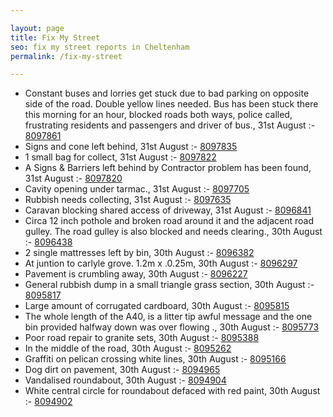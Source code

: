 ```yaml
---

layout: page
title: Fix My Street
seo: fix my street reports in Cheltenham
permalink: /fix-my-street

---
```


<!-- fix_marker starts -->

- Constant buses and lorries get stuck due to bad parking on opposite side of the road. Double yellow lines needed. Bus has been stuck there this morning for an hour, blocked roads both ways, police called, frustrating residents and passengers and driver of bus., 31st August :- [8097861](https://www.fixmystreet.com/report/8097861)
- Signs and cone left behind, 31st August :- [8097835](https://www.fixmystreet.com/report/8097835)
- 1 small bag for collect, 31st August :- [8097822](https://www.fixmystreet.com/report/8097822)
- A Signs & Barriers left behind by Contractor problem has been found, 31st August :- [8097820](https://www.fixmystreet.com/report/8097820)
- Cavity opening under tarmac., 31st August :- [8097705](https://www.fixmystreet.com/report/8097705)
- Rubbish needs collecting, 31st August :- [8097635](https://www.fixmystreet.com/report/8097635)
- Caravan blocking shared access of driveway, 31st August :- [8096841](https://www.fixmystreet.com/report/8096841)
- Circa 12 inch pothole and broken road around it and the adjacent road gulley. The road gulley is also blocked and needs clearing., 30th August :- [8096438](https://www.fixmystreet.com/report/8096438)
- 2 single mattresses left by bin, 30th August :- [8096382](https://www.fixmystreet.com/report/8096382)
- At juntion to carlyle grove. 1.2m x .0.25m, 30th August :- [8096297](https://www.fixmystreet.com/report/8096297)
- Pavement is crumbling away, 30th August :- [8096227](https://www.fixmystreet.com/report/8096227)
- General rubbish dump in a small triangle grass section, 30th August :- [8095817](https://www.fixmystreet.com/report/8095817)
- Large amount of corrugated cardboard, 30th August :- [8095815](https://www.fixmystreet.com/report/8095815)
- The whole length of the A40, is a litter tip awful message and the one bin provided halfway down was over flowing ., 30th August :- [8095773](https://www.fixmystreet.com/report/8095773)
- Poor road repair to granite sets, 30th August :- [8095388](https://www.fixmystreet.com/report/8095388)
- In the middle of the road, 30th August :- [8095262](https://www.fixmystreet.com/report/8095262)
- Graffiti on pelican crossing white lines, 30th August :- [8095166](https://www.fixmystreet.com/report/8095166)
- Dog dirt on pavement, 30th August :- [8094965](https://www.fixmystreet.com/report/8094965)
- Vandalised roundabout, 30th August :- [8094904](https://www.fixmystreet.com/report/8094904)
- White central circle for roundabout defaced with red paint, 30th August :- [8094902](https://www.fixmystreet.com/report/8094902)

<!-- fix_marker ends -->